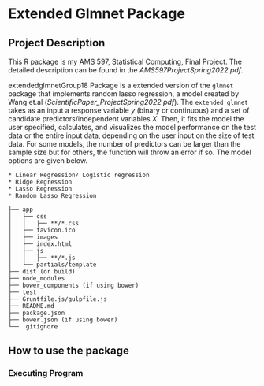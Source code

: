 # Extended Glmnet Package 

## Project Description 
This R package is my AMS 597, Statistical Computing, Final Project. The detailed description can be found in the *AMS597ProjectSpring2022.pdf*. 

extendedglmnetGroup18 Package is a extended version of the `glmnet` package that implements random lasso regression, a model created by Wang et.al (*ScientificPaper_ProjectSpring2022.pdf*). The `extended_glmnet` takes as an input a response variable $y$ (binary or continuous) and a set of candidate predictors/independent variables $X$. Then, it fits the model the user specified, calculates, and visualizes the model performance on the test data or the entire input data, depending on the user input on the size of test data. For some models, the number of predictors can be larger than the sample size but for others, the function will throw an error if so. The model options are given below.


```
* Linear Regression/ Logistic regression
* Ridge Regression
* Lasso Regression
* Random Lasso Regression
```

```
├── app
│   ├── css
│   │   ├── **/*.css
│   ├── favicon.ico
│   ├── images
│   ├── index.html
│   ├── js
│   │   ├── **/*.js
│   └── partials/template
├── dist (or build)
├── node_modules
├── bower_components (if using bower)
├── test
├── Gruntfile.js/gulpfile.js
├── README.md
├── package.json
├── bower.json (if using bower)
└── .gitignore
```

## How to use the package


### Executing Program 
